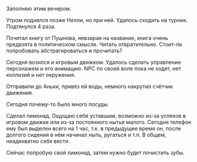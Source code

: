 Заполняю этим вечером.

Утром поднялся позже Нелли, но при ней.
Удалось сходить на турник. Подтянулся 4 раза.

Почитал книгу от Пушнова, невзирая на название, книга очень предвзята в политическом смысле. Читать отвратительно. Стоит-ли попробовать абстрагироваться и прочитать?

Сегодня возился и игровым движком. Удалось сделать управление персонажем и его анимацию. NPC по своей воле пока не ходят, нет коллизий и нет окружения.

Отправили до Аньки, привёз ей воды, немного накрутил счётчик движения.

Сегодня почему-то было много посуды.

Сделал лимонад.
Ощущаю себя уставшим, возможно из-за успехов в игровом движке или из-за постоянного нытья малого. Сегодня телефон ему был выделен всего на 1 час, т.к. в предыдущее время он, после долгого сидения в нём начинал ныть, ругаться и т.п. В общем, неадекватно себя вести.

Сейчас попробую свой лимонад, затем нужно будет почистить зубы.